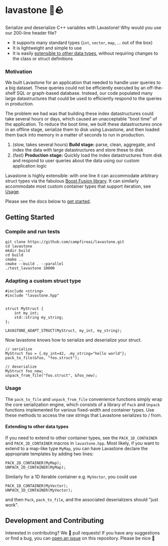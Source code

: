 # lavastone 🌋🪨

Serialize and deserialize C++ variables with Lavastone!
Why would you use our 200-line header file?
- It supports many standard types (`int`, `vector`, `map`, ... out of the box)
- It is lightweight and simple to use
- It is easily [extensible to other data types](#extending-to-other-data-types), without requiring changes to the class or struct definitions

### Motivation
We built Lavastone for an application that needed to handle user queries to a big dataset. These queries could not be efficiently executed by an off-the-shelf SQL or graph-based database. Instead, our code populated many large datastructures that could be used to efficiently respond to the queries in production.

The problem we had was that building these index datastructures could take several hours or days, which caused an unacceptable "boot time" of the application. To reduce the boot time, we built these datastructures once in an offline stage, serialize them to disk using Lavastone, and then loaded them back into memory in a matter of seconds to run in production.

1. (slow, takes several hours) __Build stage:__ parse, clean, aggregate, and index the data with large datastructures and store these to disk
2. (fast) __Production stage:__ Quickly load the index datastructures from disk and respond to user queries about the data using our custom application logic


Lavastone is highly extensible: with one line it can accommodate arbitrary struct types via the fabulous [Boost Fusion library](https://www.boost.org/doc/libs/1_76_0/libs/fusion/doc/html/index.html).
It can similarly accommodate most custom container types that support iteration, see [Usage](#usage).

Please see the docs below to [get started](#compile-and-run-tests).

## Getting Started
### Compile and run tests
```
git clone https://github.com/campfireai/lavastone.git
cd lavastone
mkdir build
cd build
cmake ..
cmake --build . --parallel
./test_lavastone 10000
```

### Adapting a custom struct type
```
#include <string>
#include "lavastone.hpp"


struct MyStruct {
    int my_int;
    std::string my_string;
};

LAVASTONE_ADAPT_STRUCT(MyStruct, my_int, my_string);

```
Now lavastone knows how to serialize and deserialize your struct.
```
// serialize
MyStruct foo = {.my_int=42, .my_string="hello world"};
pack_to_file(&foo, "foo.struct");

// deserialize
MyStruct foo_new;
unpack_from_file("foo.struct", &foo_new);
```

### Usage
The `pack_to_file` and `unpack_from_file` convenience functions simply wrap the core serialization engine, which consists of a library of `Pack` and `Unpack` functions implemented for various fixed-width and container types.
Use these methods to access the raw strings that Lavastone serializes to / from.

#### Extending to other data types
If you need to extend to other container types, see the `PACK_1D_CONTAINER` and `PACK_2D_CONTAINER` macros in `lavastone.hpp`. Most likely, if you want to extend to a map-like type `MyMap`, you can have Lavastone declare the appropriate templates by adding two lines:
```
PACK_2D_CONTAINER(MyMap);
UNPACK_2D_CONTAINER(MyMap);
```
Similarly for a 1D iterable container e.g. `MyVector`, you could use
```
PACK_1D_CONTAINER(MyVector);
UNPACK_1D_CONTAINER(MyVector);
```
and then `Pack`, `pack_to_file`, and the associated deserializers should "just work".


## Development and Contributing
Interested in contributing? We 💙 pull requests!
If you have any suggestions or find a bug, you can [open an issue](https://github.com/deepgram-devs/meeting-bot/issues/new) on this repository.
Please be nice 🙂
